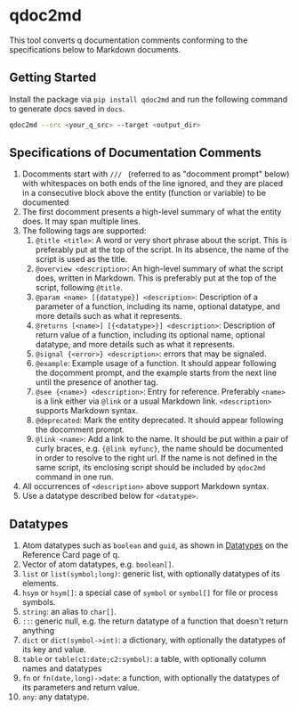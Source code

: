 # qdoc2md

This tool converts q documentation comments conforming to the specifications below to Markdown documents.

## Getting Started

Install the package via `pip install qdoc2md` and run the following command to generate docs saved in `docs`.

```bash
qdoc2md --src <your_q_src> --target <output_dir>
```

## Specifications of Documentation Comments

1. Docomments start with `/// ` (referred to as "docomment prompt" below) with whitespaces on both ends of the line ignored, and they are placed in a consecutive block above the entity (function or variable) to be documented
1. The first docomment presents a high-level summary of what the entity does. It may span multiple lines. 
1. The following tags are supported:
   1. `@title <title>`: A word or very short phrase about the script. This is preferably put at the top of the script. In its absence, the name of the script is used as the title.
   1. `@overview <description>`: An high-level summary of what the script does, written in Markdown. This is preferably put at the top of the script, following `@title`.
   1. `@param <name> [{datatype}] <description>`: Description of a parameter of a function, including its name, optional datatype, and more details such as what it represents.
   1. `@returns [<name>] [{<datatype>}] <description>`: Description of return value of a function, including its optional name, optional datatype, and more details such as what it represents.
   1. `@signal {<error>} <description>`: errors that may be signaled.
   1. `@example`: Example usage of a function. It should appear following the docomment prompt, and the example starts from the next line until the presence of another tag.
   1. `@see {<name>} <description>`: Entry for reference. Preferably `<name>` is a link either via `@link` or a usual Markdown link. `<description>` supports Markdown syntax.   
   1. `@deprecated`: Mark the entity deprecated. It should appear following the docomment prompt.
   1. `@link <name>`: Add a link to the name. It should be put within a pair of curly braces, e.g. `{@link myfunc}`, the name should be documented in order to resolve to the right url. If the name is not defined in the same script, its enclosing script should be included by `qdoc2md` command in one run.
1. All occurrences of `<description>` above support Markdown syntax.
1. Use a datatype described below for `<datatype>`.

## Datatypes

1. Atom datatypes such as `boolean` and `guid`, as shown in [Datatypes](https://code.kx.com/q/ref/#datatypes) on the Reference Card page of q.
1. Vector of atom datatypes, e.g. `boolean[]`.
1. `list` or `list(symbol;long)`: generic list, with optionally datatypes of its elements.
1. `hsym` or `hsym[]`: a special case of `symbol` or `symbol[]` for file or process symbols.
1. `string`: an alias to `char[]`.
1. `::`: generic null, e.g. the return datatype of a function that doesn't return anything
1. `dict` or `dict(symbol->int)`: a dictionary, with optionally the datatypes of its key and value.
1. `table` or `table(c1:date;c2:symbol)`: a table, with optionally column names and datatypes
1. `fn` or `fn(date,long)->date`: a function, with optionally the datatypes of its parameters and return value.
1. `any`: any datatype.